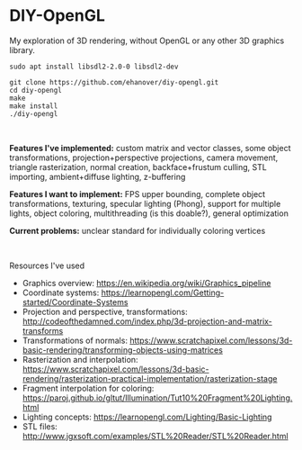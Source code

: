# DIY-OpenGL

My exploration of 3D rendering, without OpenGL or any other 3D graphics library. 

```
sudo apt install libsdl2-2.0-0 libsdl2-dev

git clone https://github.com/ehanover/diy-opengl.git
cd diy-opengl
make
make install
./diy-opengl
```

<br>

**Features I've implemented:** custom matrix and vector classes, some object transformations, projection+perspective projections, camera movement, triangle rasterization, normal creation, backface+frustum culling, STL importing, ambient+diffuse lighting, z-buffering

**Features I want to implement:** FPS upper bounding, complete object transformations, texturing, specular lighting (Phong), support for multiple lights, object coloring, multithreading (is this doable?), general optimization

**Current problems:** unclear standard for individually coloring vertices

<br>

Resources I've used
* Graphics overview: https://en.wikipedia.org/wiki/Graphics_pipeline
* Coordinate systems: https://learnopengl.com/Getting-started/Coordinate-Systems
* Projection and perspective, transformations: http://codeofthedamned.com/index.php/3d-projection-and-matrix-transforms
* Transformations of normals: https://www.scratchapixel.com/lessons/3d-basic-rendering/transforming-objects-using-matrices
* Rasterization and interpolation: https://www.scratchapixel.com/lessons/3d-basic-rendering/rasterization-practical-implementation/rasterization-stage
* Fragment interpolation for coloring: https://paroj.github.io/gltut/Illumination/Tut10%20Fragment%20Lighting.html
* Lighting concepts: https://learnopengl.com/Lighting/Basic-Lighting
* STL files: http://www.jgxsoft.com/examples/STL%20Reader/STL%20Reader.html

